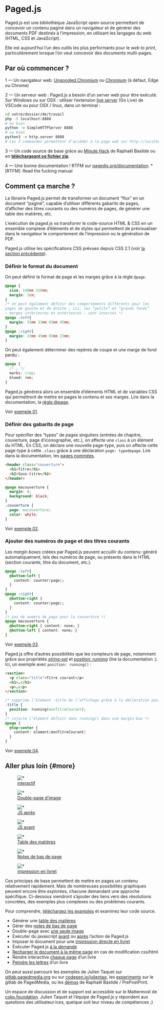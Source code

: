 # Paged.js

Paged.js est une bibliothèque JavaScript open-source permettant de concevoir un contenu paginé dans un navigateur et de générer des documents PDF destinés à l’impression, en utilisant les langages du web (HTML, CSS et JavaScript).

Elle est aujourd’hui l’un des outils les plus performants pour le _web to print_, particulièrement lorsque l’on veut concevoir des documents multi-pages.

## Par où commencer ?

1 — Un navigateur web: [Ungoogled Chromium](https://github.com/Eloston/ungoogled-chromium#downloads) ou [Chromium](https://download-chromium.appspot.com/) (à défaut, Edge ou Chrome)

2 — Un serveur web : Paged.js a besoin d’un server web pour être exécuté. Sur Windows ou sur OSX : utiliser l’extension [live server](https://marketplace.visualstudio.com/items?itemName=ritwickdey.LiveServer) (Go Live) de VSCode ou pour OSX / linux, dans un  terminal :    

```bash
cd votre/dossier/de/travail
php -S localhost:8888  
# ou bien    
python -m SimpleHTTPServer 8888
# ou bien    
python3 -m http.server 8888
# ces 3 commandes permettent d’accéder à la page web sur http://localhost:8888
```    



3 — Un code source de base grâce au [Minute Hack](https://lab.raphaelbastide.com/minutehack/) de Raphaël Bastide ou en **[téléchargeant ce fichier zip](ctrl-alt-print.zip)**.

4 — Une bonne documentation ! RTFM sur [pagedjs.org/documentation](https://www.pagedjs.org/documentation/).
*[RTFM]: Read the fucking manual

## Comment ça marche ?

La librairie Paged.js permet de transformer un document “flux” en un document “paginé”, capable d’utiliser différents gabarits de pages, d’afficher des titres courants ou des numéros de pages, de générer une table des matières, etc.

L’exécution de paged.js va transformr le code-source HTML & CSS en un ensemble complexe d’éléments et de styles qui permettent de prévisualiser dans le navigateur le comportement de l’impression ou la génération de PDF.

Paged.js utilise les spécifications CSS prévues depuis CSS 2.1 (voir [la section précédente](../css2)).

### Définir le format du document
On peut définir le format de page et les marges grâce à la règle `@page`.
```css
@page {
  size: 148mm 210mm;
  margin: 1cm;
}
/* on peut également définir des comportements différents pour les 
pages de gauche et de droite ; ici, les “petits” et “grands fonds”
– marges intérieures et extérieures – sont inversés */
@page :left{
  margin: 33mm 23mm 65mm 45mm; 
}
@page :right{
  margin: 33mm 45mm 65mm 23mm;
}
```
On peut également déterminer des repères de coupe et une marge de fond perdu :
```css
@page {
  /* … */
  marks: crop;
  bleed: 4mm;
}
```
Paged.js générera alors un ensemble d’éléments HTML et de variables CSS qui permettront de mettre en pages le contenu et ses marges. Lire dans la documentation, la [règle @page](https://www.pagedjs.org/documentation/05-designing-for-print/#page-rule).

Voir [exemple 01](exemples/basics.html). 


### Définir des gabarits de page
Pour spécifier des “types” de pages singuliers (entrées de chapitre, couverture, page d’iconographie, etc.), on affecte une `class` à un élément du HTML. En CSS, on déclare une nouvelle page-type, puis on affecte cette page-type à cette `.class` grâce à une déclaration `page: typedepage`. Lire dans la documentation, les [pages nommées](https://www.pagedjs.org/documentation/08-named-pages/).
```html
<header class="couverture">
  <h1>Titre</h1>
  <h2>Sous-titre</h2>  
</header>
```
```css
@page macouverture {
  margin: 0;
  background: black;
}
.couverture { 
  page: macouverture;
  color: white;
}
```

Voir [exemple 02](exemples/gabarits.html). 

### Ajouter des numéros de page et des titres courants

Les _margin boxes_ créées par Paged.js peuvent accuillir du contenu: généré automatiquement, tels des numéros de page, ou présents dans le HTML (section courante, titre du document, etc.).

```css
@page :left{ 
  @bottom-left {
    content: counter(page);
  }
}
@page :right{ 
  @bottom-right {
    content: counter(page);
  }
}
/* pas de numéro de page pour la couverture */
@page macouverture {
  @bottom-right { content: none; }
  @bottom-left { content: none; }
}
```

Voir [exemple 03](exemples/folios.html). 


Paged.js offre d’autres possibilités que les compteurs de page, notamment grâce aux propriétés _[string-set](https://www.pagedjs.org/documentation/07-generated-content-in-margin-boxes/#named-string-classical-running-headersfooters)_ et _[position: running](https://www.pagedjs.org/documentation/07-generated-content-in-margin-boxes/#running-elements-headersfooter-with-specific-complex-content)_ (lire la documentation :).  Ici, un exemple avec `position: running()` :

```html
<section>
  <p class="title">Titre courant</p>
  <h1>…</h1>
  <p>…</p>
</section>
```

```css
/* supprime l’élément .title de l’affichage grâce à la déclaration position: running() */
.title {
  position: running(monTitreCourant);
}
/* injecte l’élément définit dans running() dans une margin-box */
@page {
  @top-center {
    content: element(monTitreCourant)
  }
}
```

Voir [exemple 04](exemples/titrecourant.html). 

## Aller plus loin {#more}


<div class="scrollables" >


<figure>
    <img src="img/capture-d-ecran-2022-10-05-a-14.22.51.png" alt="*">
    <figcaption><a href="exemples/interactive.html">interactif</a></figcaption>
</figure>

<figure>
    <img src="img/capture-d-ecran-2022-10-05-a-14.19.07.png" alt="*">
    <figcaption><a href="exemples/doublepage.html">Double-page d’image</a></figcaption>
</figure>


<figure>
    <img src="img/capture-d-ecran-2022-10-05-a-14.20.14.png" alt="*">
    <figcaption><a href="exemples/jsafter.html">JS après</a></figcaption>
</figure>

<figure>
    <img src="img/capture-d-ecran-2022-10-05-a-14.19.25.png" alt="*">
    <figcaption><a href="exemples/jsbefore.html">JS avant</a></figcaption>
</figure>

<figure>
    <img src="img/capture-d-ecran-2022-10-05-a-14.18.23.png" alt="*">
    <figcaption><a href="exemples/toc.html">Table des matières</a></figcaption>
</figure>

<figure>
    <img src="img/capture-d-ecran-2022-10-05-a-14.18.41.png" alt="*">
    <figcaption><a href="exemples/footnotes.html">Notes de bas de page</a></figcaption>
</figure>
<figure>
    <img src="img/capture-d-ecran-2022-10-05-a-14.20.45.png" alt="*">
    <figcaption><a href="exemples/imposition.html">impression en livret</a></figcaption>
</figure>
</div>

Ces principes de base permettent de mettre en pages un contenu relativement rapidement. Mais de nombreuses possibilités graphiques peuvent encore être explorées, chacune demandant une approche spécifique. Ci-dessous viendront s’ajouter des liens vers des résolutions concrètes, des exemples plus complexes ou des problèmes courants.

Pour comprendre, [téléchargez les examples](pagedjs-exemples.zip) et examinez leur code source.

* Générer une [table des matières](exemples/toc.html)
* Gérer des [notes de bas de page](exemples/footnotes.html)
* Double-page avec [une seule image](exemples/doublepage.html)
* Exécuter du javascript [avant](exemples/jsbefore.html) ou [après](exemples/jsafter.html) l’action de Paged.js
* Imposer le document pour une [impression directe en livret](exemples/imposition.html)
* Éxécuter Paged.js [à la demande](exemples/ondemand.html)
* [Recharger le document à la même page](exemples/reloadinplace.html) en cas de modification css/html
* Rendre interactive [chaque page](exemples/interactive.html) d’un livre
* [Peindre les lettres](exemples/paintletters/index.html) d’un livre


On peut aussi parcourir les exemples de Julien Taquet sur [gitlab.pagedmedia.org](https://gitlab.pagedmedia.org/julientaq/book-of-cook/) ou sur [codepen.io/julientaq](https://codepen.io/julientaq/), les [experiments](https://gitlab.pagedmedia.org/tools/experiments) sur le gitlab de PagedMedia, ou les [démos](https://gitlab.com/prepostprint/demos) de Raphaël Bastide / PrePostPrint.

Un espace de discussion et de support est accessible sur le Mattermost de [coko.foundation](https://mattermost.coko.foundation/coko/channels/pagedjs). Julien Taquet et l’équipe de Paged.js y répondent aux questions des utilisateur·ices, quelque soit leur niveau de compétences ;)